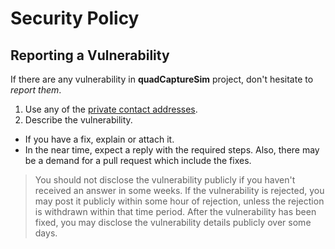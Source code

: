 # Security Policy

## Reporting a Vulnerability

If there are any vulnerability in **quadCaptureSim** project, don't hesitate to _report them_.

1. Use any of the [private contact addresses](https://github.com/smallpondtom/quadCaptureSim#support).
2. Describe the vulnerability.

- If you have a fix, explain or attach it.
- In the near time, expect a reply with the required steps. Also, there may be a demand for a pull request which include the fixes.

> You should not disclose the vulnerability publicly if you haven't received an answer in some weeks.
> If the vulnerability is rejected, you may post it publicly within some hour of rejection, unless the rejection is withdrawn within that time period.
> After the vulnerability has been fixed, you may disclose the vulnerability details publicly over some days.
